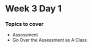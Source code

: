 # Week 3 Day 1

### Topics to cover
+ Assessment
+ Go Over the Assessment as A Class

[problems]: ./problems/problems.md
